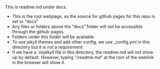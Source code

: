 This is readme.md under docs. 
- This is the root webpage, as the source for github pages for this repo is set to "docs"
- Any files or folders above the "docs" folder will not be accessible through the github-pages.
-  Folders under this folder will be available.
-  To use jekyll themes and add other config, we use _config.yml in this directory but it is not a requirement.
-  If we have a .nojekyll file in this directory, the readme.md will not show up by default. However, typing "/readme.md" at the root of the weblink in the browser will show it.
